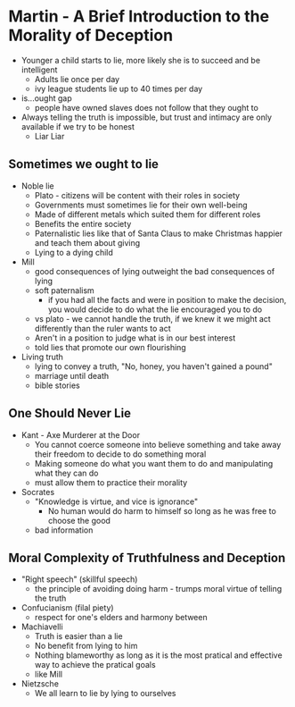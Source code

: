 # Martin - A Brief Introduction to the Morality of Deception
+ Younger a child starts to lie, more likely she is to succeed and be
  intelligent
    - Adults lie once per day
    - ivy league students lie up to 40 times per day
+ is...ought gap
    - people have owned slaves does not follow that they ought to
+ Always telling the truth is impossible, but trust and intimacy are only
  available if we try to be honest
    - Liar Liar
## Sometimes we ought to lie
+ Noble lie
    - Plato - citizens will be content with their roles in society
    - Governments must sometimes lie for their own well-being
    - Made of different metals which suited them for different roles
    - Benefits the entire society
    - Paternalistic lies like that of Santa Claus to make Christmas happier and
      teach them about giving
    - Lying to a dying child
+ Mill
    - good consequences of lying outweight the bad consequences of lying
    - soft paternalism
        + if you had all the facts and were in position to make the decision,
          you would decide to do what the lie encouraged you to do
    - vs plato - we cannot handle the truth, if we knew it we might act
      differently than the ruler wants to act
    - Aren't in a position to judge what is in our best interest
    - told lies that promote our own flourishing  
+ Living truth
    - lying to convey a truth, "No, honey, you haven't gained a pound"
    - marriage until death
    - bible stories

## One Should Never Lie
+ Kant - Axe Murderer at the Door
    - You cannot coerce someone into believe something and take away their
      freedom to decide to do something moral
    - Making someone do what you want them to do and manipulating what they can
      do
    - must allow them to practice their morality
+ Socrates
    - "Knowledge is virtue, and vice is ignorance"
        + No human would do harm to himself so long as he was free to choose the
          good
    - bad information

## Moral Complexity of Truthfulness and Deception
+ "Right speech" (skillful speech)
    - the principle of avoiding doing harm - trumps moral virtue of telling the
      truth
+ Confucianism (filal piety)
    - respect for one's elders and harmony between 
+ Machiavelli
    - Truth is easier than a lie
    - No benefit from lying to him
    - Nothing blameworthy as long as it is the most pratical and effective way
      to achieve the pratical goals
    - like Mill
+ Nietzsche
    - We all learn to lie by lying to ourselves
